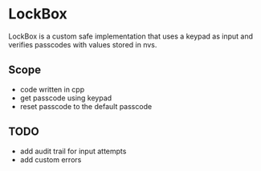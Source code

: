 # LockBox

LockBox is a custom safe implementation that uses a keypad as input and verifies passcodes with values stored in nvs.

## Scope
- code written in cpp
- get passcode using keypad
- reset passcode to the default passcode

## TODO
- add audit trail for input attempts
- add custom errors
